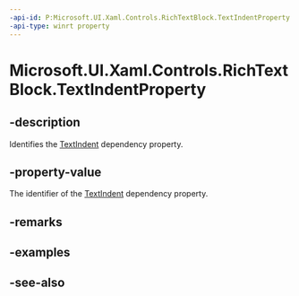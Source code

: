 ```yaml
---
-api-id: P:Microsoft.UI.Xaml.Controls.RichTextBlock.TextIndentProperty
-api-type: winrt property
---
```


<!-- Property syntax
public Windows.UI.Xaml.DependencyProperty TextIndentProperty { get; }
-->

# Microsoft.UI.Xaml.Controls.RichTextBlock.TextIndentProperty

## -description
Identifies the [TextIndent](richtextblock_textindent.md) dependency property.

## -property-value
The identifier of the [TextIndent](richtextblock_textindent.md) dependency property.

## -remarks

## -examples

## -see-also
